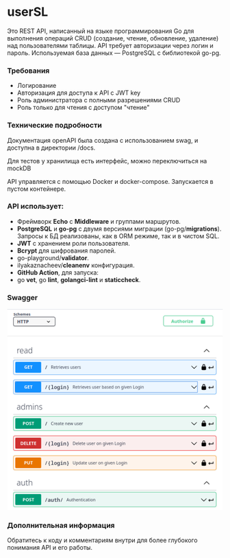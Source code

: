 # userSL
Это REST API, написанный на языке программирования Go для выполнения операций CRUD (создание, чтение, обновление, удаление) над пользователями таблицы. API требует авторизации через логин и пароль. Используемая база данных — PostgreSQL с библиотекой go-pg.

### Требования
* Логирование
* Авторизация для доступа к API с JWT key
* Роль администратора с полными разрешениями CRUD
* Роль только для чтения с доступом "чтение"

### Технические подробности
Документация openAPI была создана с использованием swag, и доступна в директории /docs.

Для тестов у хранилища есть интерфейс, можно переключиться на mockDB

API управляется с помощью Docker и docker-compose. Запускается в пустом контейнере.
### API использует:
* Фреймворк **Echo** c **Middleware** и группами маршрутов.
* **PostgreSQL** и **go-pg** c двумя версиями миграции (go-pg/**migrations**).  Запросы к БД реализованы, как в ORM режиме, так и в чистом SQL.
* **JWT** с хранением роли пользователя.
* **Bcrypt** для шифрования паролей.
* go-playground/**validator**.
* ilyakaznacheev/**cleanenv** конфигурация.
* **GitHub Action**, для запуска: 
* go **vet**, go **lint**, **golangci-lint** и **staticcheck**.

### Swagger
![](docs/swagger.png)
### Дополнительная информация
Обратитесь к коду и комментариям внутри для более глубокого понимания API и его работы.